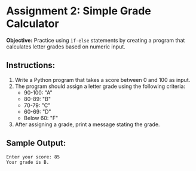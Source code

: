 
# Assignment 2: Simple Grade Calculator

**Objective:** Practice using `if-else` statements by creating a program that calculates letter grades based on numeric input.

## Instructions:

1. Write a Python program that takes a score between 0 and 100 as input.
2. The program should assign a letter grade using the following criteria:
   - 90-100: "A"
   - 80-89: "B"
   - 70-79: "C"
   - 60-69: "D"
   - Below 60: "F"
3. After assigning a grade, print a message stating the grade.

## Sample Output:

```
Enter your score: 85
Your grade is B.
```
